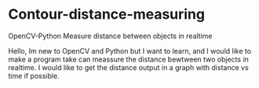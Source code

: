 # Contour-distance-measuring
OpenCV-Python Measure distance between objects in realtime 

Hello, Im new to OpenCV and Python but I want to learn, and I would like 
to make a program take can meassure the distance bewtween two objects in realtime.
I would like to get the distance output in a graph with distance vs time if possible. 
